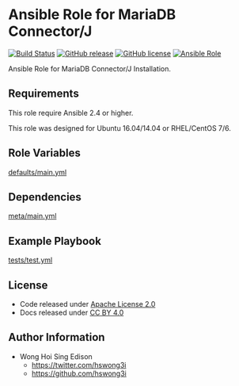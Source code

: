 Ansible Role for MariaDB Connector/J
====================================

[![Build Status](https://travis-ci.org/alvistack/ansible-role-mariadb-connector-java.svg?branch=master)](https://travis-ci.org/alvistack/ansible-role-mariadb-connector-java)
[![GitHub release](https://img.shields.io/github/release/alvistack/ansible-role-mariadb-connector-java.svg)](https://github.com/alvistack/ansible-role-mariadb-connector-java)
[![GitHub license](https://img.shields.io/github/license/alvistack/ansible-role-mariadb-connector-java.svg)](https://github.com/alvistack/ansible-role-mariadb-connector-java/blob/master/LICENSE)
[![Ansible Role](https://img.shields.io/badge/galaxy-alvistack.mariadb--connector--java-blue.svg)](https://galaxy.ansible.com/alvistack/mariadb-connector-java)

Ansible Role for MariaDB Connector/J Installation.

Requirements
------------

This role require Ansible 2.4 or higher.

This role was designed for Ubuntu 16.04/14.04 or RHEL/CentOS 7/6.

Role Variables
--------------

[defaults/main.yml](defaults/main.yml)

Dependencies
------------

[meta/main.yml](meta/main.yml)

Example Playbook
----------------

[tests/test.yml](tests/test.yml)

License
-------

-   Code released under [Apache License 2.0](LICENSE)
-   Docs released under [CC BY 4.0](http://creativecommons.org/licenses/by/4.0/)

Author Information
------------------

-   Wong Hoi Sing Edison
    -   <https://twitter.com/hswong3i>
    -   <https://github.com/hswong3i>

